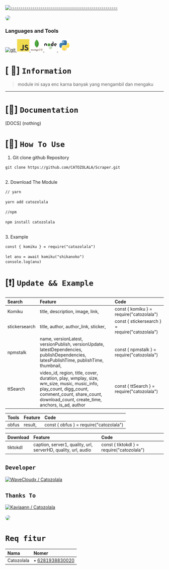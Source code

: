 [![-----------------------------------------------------](https://raw.githubusercontent.com/andreasbm/readme/master/assets/lines/colored.png)](#table-of-contents)

<img align="center" src="https://i.pinimg.com/originals/97/41/f0/9741f0c6151635b29300e6f7656e1644.gif" style="border-radius: 10px;"/>


<h3 align="left">Languages and Tools </h3>

<p align="left"> <a href="https://git-scm.com/" target="_blank" rel="noreferrer"> 
  <img src="https://www.vectorlogo.zone/logos/git-scm/git-scm-icon.svg" alt="git" width="40" height="40"/> 
</a> 
  <a href="https://developer.mozilla.org/en-US/docs/Web/JavaScript" target="_blank" rel="noreferrer"> 
    <img src="https://raw.githubusercontent.com/devicons/devicon/master/icons/javascript/javascript-original.svg" alt="javascript" width="40" height="40"/> 
  </a> 
  <a href="https://www.mongodb.com/" target="_blank" rel="noreferrer"> 
    <img src="https://raw.githubusercontent.com/devicons/devicon/master/icons/mongodb/mongodb-original-wordmark.svg" alt="mongodb" width="40" height="40"/> 
  </a> 
  <a href="https://nodejs.org" target="_blank" rel="noreferrer"> 
    <img src="https://raw.githubusercontent.com/devicons/devicon/master/icons/nodejs/nodejs-original-wordmark.svg" alt="nodejs" width="40" height="40"/> 
  </a> 
  <a href="https://www.python.org" target="_blank" rel="noreferrer"> 
    <img src="https://raw.githubusercontent.com/devicons/devicon/master/icons/python/python-original.svg" alt="python" width="40" height="40"/> 
  </a> 
</p>
</p>


# [ 🚩] `Information`
> module ini saya enc karna banyak yang mengambil dan mengaku
_______________________

# [📑] `Documentation`
[DOCS] (nothing)

# [🧲] `How To Use`
1. Git clone github Repository
```
git clone https://github.com/CATOZOLALA/Scraper.git
```
<br>
2. Download The Module 

```
// yarn

yarn add catozolala

//npm

npm install catozolala
```

<br>
3. Example 

```
const { komiku } = require("catozolala")

let anu = await komiku("shikanoko")
console.log(anu)
```


# [❗] `Update && Example`


| Search | Feature | Code |
|:--------------|:--------------|:------------|
| Komiku   | title, description, image, link, | const { komiku } = require("catozolala") |
| stickersearch | title, author, author_link, sticker, | const { stickersearch } = require("catozolala") |
| npmstalk | name, versionLatest, versionPublish, versionUpdate, latestDependencies, publishDependencies, latesPublishTime, publishTime, thumbnail, | const { npmstalk } = require("catozolala") |
| ttSearch | video_id, region, title, cover, duration, play, wmplay, size, wm_size, music, music_info, play_count, digg_count, comment_count, share_count, download_count, create_time, anchors, is_ad, author | const { ttSearch } = require("catozolala") |

| Tools | Feature | Code |
|:-----------|:--------------|:---------|
| obfus | result, | const { obfus } = require("catozolala") |


| Download | Feature | Code |
|:-------------------|:----------------|:-----------|
| tiktokdl | caption, server1, quality, url, serverHD, quality, url, audio | const { tiktokdl } = require("catozolala") |

## `Developer`
[![WaveCloudx / Catozolala](https://github.com/WaveCloudx.png?size=100)](https://github.com/WaveCloudx)

## `Thanks To`
[![Kaviaann / Catozolala](https://github.com/Kaviaann.png?size=100)](https://github.com/Kaviaann)

<img align="center" src="https://i.ibb.co.com/k2x78wh/anime-characters-of-girls-frontline-3f2gt7tzkvo6npke.jpg" style="border-radius: 10px;"/>


# `Req fitur`
| Nama | Nomer |
|:-----|:------|
| Catozolala | • [6281938830020](https://wa.me/6281938830020) |